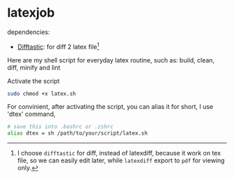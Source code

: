 # latexjob

dependencies:
  -  [Difftastic](https://github.com/Wilfred/difftastic): for diff 2 latex file[^1]
    
Here are my shell script for everyday latex routine, such as: build, clean, diff, minify and lint

Activate the script 
``` sh
sudo chmod +x latex.sh
```

For convinient, after activating the script, you can alias it for short, I use 'dtex' command, 

``` sh
# save this into .bashrc or .zshrc
alias dtex = sh /path/to/your/script/latex.sh
```
[^1]: I choose `difftastic` for diff, instead of latexdiff, because it work on tex file, so we can easily edit later, while `latexdiff` export to `pdf` for viewing only.

